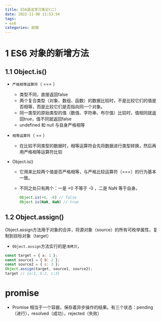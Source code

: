 ```yaml
---
title: ES6语法学习笔记(二)
date: 2022-11-06 11:53:54
tags:
- es6
categories: 前端
---
```


# 1 ES6 对象的新增方法

## 1.1 Object.is()

- `严格相等运算符`（ === ） 

  - 类型不同，直接返回false
  - 两个复合类型（对象、数组、函数）的数据比较时，不是比较它们的值是否相等，而是比较它们是否指向同一个对象。
  - 同一类型的原始类型的值（数值、字符串、布尔值）比较时，值相同就返回true，值不同就返回false
  - undefined 和 null 与自身严格相等

- `相等运算符`（ == ）

  - 在比较不同类型的数据时，相等运算符会先将数据进行类型转换，然后再用严格相等运算符比较

- Object.is()

  - 它用来比较两个值是否严格相等，与严格比较运算符（===）的行为基本一致。

  - 不同之处只有两个：一是 +0 不等于 -0 ，二是 NaN 等于自身。

    ```js
    Object.is(+0, -0) // false
    Object.is(NaN, NaN) // true	
    ```

    

## 1.2 Object.assign()

Object.assign方法用于对象的合并，将源对象（source）的所有可枚举属性，复制到目标对象（target）

- `Object.assign`方法实行的是`浅拷贝`，

```js
const target = { a: 1 };
const source1 = { b: 2 };
const source2 = { c: 3 };
Object.assign(target, source1, source2);
target // {a:1, b:2, c:3}
```



# promise

- Promise 相当于一个容器，保存着异步操作的结果。有三个状态：pending（进行），resolved（成功），rejected（失败）
